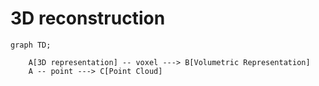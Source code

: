 # 3D reconstruction

```mermaid
graph TD;

	A[3D representation] -- voxel ---> B[Volumetric Representation]
	A -- point ---> C[Point Cloud]
	
```





```

```
